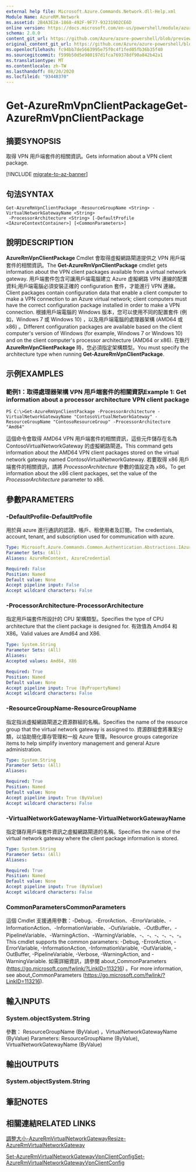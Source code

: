 ```yaml
---
external help file: Microsoft.Azure.Commands.Network.dll-Help.xml
Module Name: AzureRM.Network
ms.assetid: 2B4A3E2A-1868-492F-9F77-932319D2CE6D
online version: https://docs.microsoft.com/en-us/powershell/module/azurerm.network/get-azurermvpnclientpackage
schema: 2.0.0
content_git_url: https://github.com/Azure/azure-powershell/blob/preview/src/ResourceManager/Network/Commands.Network/help/Get-AzureRmVpnClientPackage.md
original_content_git_url: https://github.com/Azure/azure-powershell/blob/preview/src/ResourceManager/Network/Commands.Network/help/Get-AzureRmVpnClientPackage.md
ms.openlocfilehash: fc94bb7de5663995e75f0c4f1fed05fb36b35f40
ms.sourcegitcommit: f599b50d5e980197d1fca769378df90a842b42a1
ms.translationtype: MT
ms.contentlocale: zh-TW
ms.lasthandoff: 08/20/2020
ms.locfileid: "93448370"
---
```

# <span data-ttu-id="f3e33-101">Get-AzureRmVpnClientPackage</span><span class="sxs-lookup"><span data-stu-id="f3e33-101">Get-AzureRmVpnClientPackage</span></span>

## <span data-ttu-id="f3e33-102">摘要</span><span class="sxs-lookup"><span data-stu-id="f3e33-102">SYNOPSIS</span></span>
<span data-ttu-id="f3e33-103">取得 VPN 用戶端套件的相關資訊。</span><span class="sxs-lookup"><span data-stu-id="f3e33-103">Gets information about a VPN client package.</span></span>

[!INCLUDE [migrate-to-az-banner](../../includes/migrate-to-az-banner.md)]

## <span data-ttu-id="f3e33-104">句法</span><span class="sxs-lookup"><span data-stu-id="f3e33-104">SYNTAX</span></span>

```
Get-AzureRmVpnClientPackage -ResourceGroupName <String> -VirtualNetworkGatewayName <String>
 -ProcessorArchitecture <String> [-DefaultProfile <IAzureContextContainer>] [<CommonParameters>]
```

## <span data-ttu-id="f3e33-105">說明</span><span class="sxs-lookup"><span data-stu-id="f3e33-105">DESCRIPTION</span></span>
<span data-ttu-id="f3e33-106">**AzureRmVpnClientPackage** Cmdlet 會取得虛擬網路閘道提供之 VPN 用戶端套件的相關資訊。</span><span class="sxs-lookup"><span data-stu-id="f3e33-106">The **Get-AzureRmVpnClientPackage** cmdlet gets information about the VPN client packages available from a virtual network gateway.</span></span>
<span data-ttu-id="f3e33-107">用戶端套件包含可讓用戶端電腦建立 Azure 虛擬網路 VPN 連線的配置資料;用戶端電腦必須安裝正確的 configuration 套件，才能進行 VPN 連線。</span><span class="sxs-lookup"><span data-stu-id="f3e33-107">Client packages contain configuration data that enable a client computer to make a VPN connection to an Azure virtual network; client computers must have the correct configuration package installed in order to make a VPN connection.</span></span>
<span data-ttu-id="f3e33-108">根據用戶端電腦的 Windows 版本，您可以使用不同的配置套件 (例如，Windows 7 或 Windows 10) ，以及用戶端電腦的處理器架構 (AMD64 或 x86) 。</span><span class="sxs-lookup"><span data-stu-id="f3e33-108">Different configuration packages are available based on the client computer's version of Windows (for example, Windows 7 or Windows 10) and on the client computer's processor architecture (AMD64 or x86).</span></span>
<span data-ttu-id="f3e33-109">在執行 **AzureRmVpnClientPackage** 時，您必須指定架構類型。</span><span class="sxs-lookup"><span data-stu-id="f3e33-109">You must specify the architecture type when running **Get-AzureRmVpnClientPackage**.</span></span>

## <span data-ttu-id="f3e33-110">示例</span><span class="sxs-lookup"><span data-stu-id="f3e33-110">EXAMPLES</span></span>

### <span data-ttu-id="f3e33-111">範例1：取得處理器架構 VPN 用戶端套件的相關資訊</span><span class="sxs-lookup"><span data-stu-id="f3e33-111">Example 1: Get information about a processor architecture VPN client package</span></span>
```
PS C:\>Get-AzureRmVpnClientPackage -ProcessorArchitecture -VirtualNetworkGatewayName "ContosoVirtualNetworkGateway" -ResourceGroupName "ContosoResourceGroup" -ProcessorArchitecture "Amd64"
```

<span data-ttu-id="f3e33-112">這個命令會取得 AMD64 VPN 用戶端套件的相關資訊，這些元件儲存在名為 ContosoVirtualNetworkGateway 的虛擬網路閘道。</span><span class="sxs-lookup"><span data-stu-id="f3e33-112">This command gets information about the AMD64 VPN client packages stored on the virtual network gateway named ContosoVirtualNetworkGateway.</span></span>
<span data-ttu-id="f3e33-113">若要取得 x86 用戶端套件的相關資訊，請將 *ProcessorArchitecture* 參數的值設定為 x86。</span><span class="sxs-lookup"><span data-stu-id="f3e33-113">To get information about the x86 client packages, set the value of the *ProcessorArchitecture* parameter to x86.</span></span>

## <span data-ttu-id="f3e33-114">參數</span><span class="sxs-lookup"><span data-stu-id="f3e33-114">PARAMETERS</span></span>

### <span data-ttu-id="f3e33-115">-DefaultProfile</span><span class="sxs-lookup"><span data-stu-id="f3e33-115">-DefaultProfile</span></span>
<span data-ttu-id="f3e33-116">用於與 azure 進行通訊的認證、帳戶、租使用者及訂閱。</span><span class="sxs-lookup"><span data-stu-id="f3e33-116">The credentials, account, tenant, and subscription used for communication with azure.</span></span>

```yaml
Type: Microsoft.Azure.Commands.Common.Authentication.Abstractions.IAzureContextContainer
Parameter Sets: (All)
Aliases: AzureRmContext, AzureCredential

Required: False
Position: Named
Default value: None
Accept pipeline input: False
Accept wildcard characters: False
```

### <span data-ttu-id="f3e33-117">-ProcessorArchitecture</span><span class="sxs-lookup"><span data-stu-id="f3e33-117">-ProcessorArchitecture</span></span>
<span data-ttu-id="f3e33-118">指定用戶端套件所設計的 CPU 架構類型。</span><span class="sxs-lookup"><span data-stu-id="f3e33-118">Specifies the type of CPU architecture that the client package is designed for.</span></span>
<span data-ttu-id="f3e33-119">有效值為 Amd64 和 X86。</span><span class="sxs-lookup"><span data-stu-id="f3e33-119">Valid values are Amd64 and X86.</span></span>

```yaml
Type: System.String
Parameter Sets: (All)
Aliases:
Accepted values: Amd64, X86

Required: True
Position: Named
Default value: None
Accept pipeline input: True (ByPropertyName)
Accept wildcard characters: False
```

### <span data-ttu-id="f3e33-120">-ResourceGroupName</span><span class="sxs-lookup"><span data-stu-id="f3e33-120">-ResourceGroupName</span></span>
<span data-ttu-id="f3e33-121">指定指派虛擬網路閘道之資源群組的名稱。</span><span class="sxs-lookup"><span data-stu-id="f3e33-121">Specifies the name of the resource group that the virtual network gateway is assigned to.</span></span>
<span data-ttu-id="f3e33-122">資源群組會將專案分類，以協助簡化庫存管理和一般 Azure 管理。</span><span class="sxs-lookup"><span data-stu-id="f3e33-122">Resource groups categorize items to help simplify inventory management and general Azure administration.</span></span>

```yaml
Type: System.String
Parameter Sets: (All)
Aliases:

Required: True
Position: Named
Default value: None
Accept pipeline input: True (ByValue)
Accept wildcard characters: False
```

### <span data-ttu-id="f3e33-123">-VirtualNetworkGatewayName</span><span class="sxs-lookup"><span data-stu-id="f3e33-123">-VirtualNetworkGatewayName</span></span>
<span data-ttu-id="f3e33-124">指定儲存用戶端套件資訊之虛擬網路閘道的名稱。</span><span class="sxs-lookup"><span data-stu-id="f3e33-124">Specifies the name of the virtual network gateway where the client package information is stored.</span></span>

```yaml
Type: System.String
Parameter Sets: (All)
Aliases:

Required: True
Position: Named
Default value: None
Accept pipeline input: True (ByValue)
Accept wildcard characters: False
```

### <span data-ttu-id="f3e33-125">CommonParameters</span><span class="sxs-lookup"><span data-stu-id="f3e33-125">CommonParameters</span></span>
<span data-ttu-id="f3e33-126">這個 Cmdlet 支援通用參數：-Debug、-ErrorAction、-ErrorVariable、-InformationAction、-InformationVariable、-OutVariable、-OutBuffer、-PipelineVariable、-WarningAction、-WarningVariable、-、-、-、-、-、-。</span><span class="sxs-lookup"><span data-stu-id="f3e33-126">This cmdlet supports the common parameters: -Debug, -ErrorAction, -ErrorVariable, -InformationAction, -InformationVariable, -OutVariable, -OutBuffer, -PipelineVariable, -Verbose, -WarningAction, and -WarningVariable.</span></span> <span data-ttu-id="f3e33-127">如需詳細資訊，請參閱 about_CommonParameters (https://go.microsoft.com/fwlink/?LinkID=113216) 。</span><span class="sxs-lookup"><span data-stu-id="f3e33-127">For more information, see about_CommonParameters (https://go.microsoft.com/fwlink/?LinkID=113216).</span></span>

## <span data-ttu-id="f3e33-128">輸入</span><span class="sxs-lookup"><span data-stu-id="f3e33-128">INPUTS</span></span>

### <span data-ttu-id="f3e33-129">System.object</span><span class="sxs-lookup"><span data-stu-id="f3e33-129">System.String</span></span>
<span data-ttu-id="f3e33-130">參數： ResourceGroupName (ByValue) ，VirtualNetworkGatewayName (ByValue) </span><span class="sxs-lookup"><span data-stu-id="f3e33-130">Parameters: ResourceGroupName (ByValue), VirtualNetworkGatewayName (ByValue)</span></span>

## <span data-ttu-id="f3e33-131">輸出</span><span class="sxs-lookup"><span data-stu-id="f3e33-131">OUTPUTS</span></span>

### <span data-ttu-id="f3e33-132">System.object</span><span class="sxs-lookup"><span data-stu-id="f3e33-132">System.String</span></span>

## <span data-ttu-id="f3e33-133">筆記</span><span class="sxs-lookup"><span data-stu-id="f3e33-133">NOTES</span></span>

## <span data-ttu-id="f3e33-134">相關連結</span><span class="sxs-lookup"><span data-stu-id="f3e33-134">RELATED LINKS</span></span>

[<span data-ttu-id="f3e33-135">調整大小-AzureRmVirtualNetworkGateway</span><span class="sxs-lookup"><span data-stu-id="f3e33-135">Resize-AzureRmVirtualNetworkGateway</span></span>](./Resize-AzureRmVirtualNetworkGateway.md)

[<span data-ttu-id="f3e33-136">Set-AzureRmVirtualNetworkGatewayVpnClientConfig</span><span class="sxs-lookup"><span data-stu-id="f3e33-136">Set-AzureRmVirtualNetworkGatewayVpnClientConfig</span></span>](./Set-AzureRmVirtualNetworkGatewayVpnClientConfig.md)


